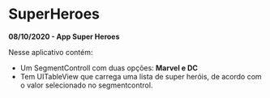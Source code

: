 # SuperHeroes
<b>08/10/2020 - App Super Heroes</b>

Nesse aplicativo contém:
  <ul>
  <li>Um SegmentControll com duas opções: <b>Marvel e DC</b></li>
  <li>Tem UITableView que carrega uma lista de super heróis, de acordo com o valor selecionado no segmentcontrol.</li>
  </ul>
